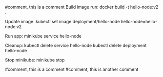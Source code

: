 #comment, this is a comment
Build image run: 
  docker build -t hello-node:v2 .

Update image:
  kubectl set image deployment/hello-node hello-node=hello-node:v2
  
Run app:
  minikube service hello-node
  
Cleanup:
  kubectl delete service hello-node
  kubectl delete deployment hello-node

Stop minikube:
  minikube stop
  
#comment, this is a comment
#comment, this is another comment
